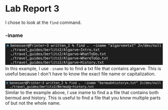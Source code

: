 # Lab Report 3

I chose to look at the `find` command.

### -iname

![iname1](iname1.png)
In this example, I use `-iname` to to find a txt file that contains algarve. This is useful because I don't have to know the exact file name or capitalization.

![iname2](iname2.png)
Similar to the example above, I use iname to find a a file that contains both bermud and history. This is useful to find a file that you know multiple parts of but not the whole name.
